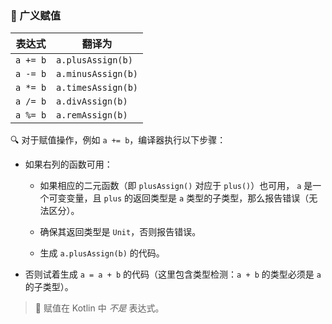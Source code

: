  
### 🔄 广义赋值 

| 表达式     | 翻译为        |
|------------|---------------|
| `a += b` | `a.plusAssign(b)` |
| `a -= b` | `a.minusAssign(b)` |
| `a *= b` | `a.timesAssign(b)` |
| `a /= b` | `a.divAssign(b)` |
| `a %= b` | `a.remAssign(b)` |

🔍 对于赋值操作，例如 `a += b`，编译器执行以下步骤：

* 如果右列的函数可用：
  * 如果相应的二元函数（即 `plusAssign()` 对应于 `plus()`）也可用， `a` 是一个可变变量，且 `plus` 的返回类型是 `a` 类型的子类型，那么报告错误（无法区分）。

  * 确保其返回类型是 `Unit`，否则报告错误。

  * 生成 `a.plusAssign(b)` 的代码。

* 否则试着生成 `a = a + b` 的代码（这里包含类型检测：`a + b` 的类型必须是 `a` 的子类型）。

> 🚫 赋值在 Kotlin 中 *不是* 表达式。